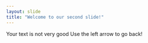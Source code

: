 ```yaml
---
layout: slide
title: "Welcome to our second slide!"
---
```

Your text is not very good
Use the left arrow to go back!
